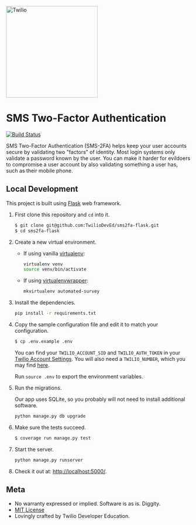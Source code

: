 <a href="https://www.twilio.com">
  <img src="https://static0.twilio.com/marketing/bundles/marketing/img/logos/wordmark-red.svg" alt="Twilio" width="250" />
</a>

# SMS Two-Factor Authentication

[![Build Status](https://travis-ci.org/TwilioDevEd/sms2fa-flask.svg?branch=master)](https://travis-ci.org/TwilioDevEd/sms2fa-flask)

<!--
  You can grab the appropriate description from https://www.twilio.com/docs/tutorials.
-->
SMS Two-Factor Authentication (SMS-2FA) helps keep your user accounts secure by validating two "factors" of identity. Most login systems only validate a password known by the user. You can make it harder for evildoers to compromise a user account by also validating something a user has, such as their mobile phone.

## Local Development

This project is built using [Flask](http://flask.pocoo.org/) web framework.

1. First clone this repository and `cd` into it.

   ```bash
   $ git clone git@github.com:TwilioDevEd/sms2fa-flask.git
   $ cd sms2fa-flask
   ```

1. Create a new virtual environment.

    - If using vanilla [virtualenv](https://virtualenv.pypa.io/en/latest/):

        ```bash
        virtualenv venv
        source venv/bin/activate
        ```

    - If using [virtualenvwrapper](https://virtualenvwrapper.readthedocs.org/en/latest/):

        ```bash
        mkvirtualenv automated-survey
        ```

1. Install the dependencies.

    ```bash
    pip install -r requirements.txt
    ```


1. Copy the sample configuration file and edit it to match your configuration.

   ```bash
   $ cp .env.example .env
   ```

   You can find your `TWILIO_ACCOUNT_SID` and `TWILIO_AUTH_TOKEN` in your
   [Twilio Account Settings](https://www.twilio.com/console).
   You will also need a `TWILIO_NUMBER`, which you may find [here](https://www.twilio.com/console/phone-numbers/incoming).

   Run `source .env` to export the environment variables.

1. Run the migrations.

    Our app uses SQLite, so you probably will not need to install additional software.

    ```bash
    python manage.py db upgrade
    ```

1. Make sure the tests succeed.

    ```bash
    $ coverage run manage.py test
    ```

1. Start the server.

    ```bash
    python manage.py runserver
    ```

1. Check it out at: [http://localhost:5000/](http://localhost:5000/).

## Meta

* No warranty expressed or implied. Software is as is. Diggity.
* [MIT License](http://www.opensource.org/licenses/mit-license.html)
* Lovingly crafted by Twilio Developer Education.
